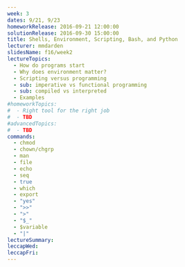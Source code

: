 ```yaml
---
week: 3
dates: 9/21, 9/23
homeworkRelease: 2016-09-21 12:00:00
solutionRelease: 2016-09-30 15:00:00
title: Shells, Environment, Scripting, Bash, and Python
lecturer: mmdarden
slidesName: f16/week2
lectureTopics:
  - How do programs start
  - Why does environment matter?
  - Scripting versus programming
  - sub: imperative vs functional programming
  - sub: compiled vs interpreted
  - Examples
#homeworkTopics:
#  - Right tool for the right job
#  - TBD
#advancedTopics:
#  - TBD
commands:
  - chmod
  - chown/chgrp
  - man
  - file
  - echo
  - seq
  - true
  - which
  - export
  - "yes"
  - ">>"
  - ">"
  - "$_"
  - $variable
  - "|"
lectureSummary:
leccapWed:
leccapFri:
---
```

